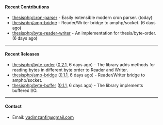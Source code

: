 #### Recent Contributions

- [thesisphp/cron-parser](https://github.com/thesisphp/cron-parser) - Easily extensible modern cron parser. (today)
- [thesisphp/amp-bridge](https://github.com/thesisphp/amp-bridge) - Reader/Writer bridge to amphp/socket. (6 days ago)
- [thesisphp/byte-reader-writer](https://github.com/thesisphp/byte-reader-writer) - An implementation for thesis/byte-order. (6 days ago)

---

#### Recent Releases

- [thesisphp/byte-order](https://github.com/thesisphp/byte-order) ([0.2.1](https://github.com/thesisphp/byte-order/releases/tag/0.2.1), 6 days ago) - The library adds methods for reading bytes in different byte order to Reader and Writer.
- [thesisphp/amp-bridge](https://github.com/thesisphp/amp-bridge) ([0.1.1](https://github.com/thesisphp/amp-bridge/releases/tag/0.1.1), 6 days ago) - Reader/Writer bridge to amphp/socket.
- [thesisphp/byte-buffer](https://github.com/thesisphp/byte-buffer) ([0.1.1](https://github.com/thesisphp/byte-buffer/releases/tag/0.1.1), 6 days ago) - The library implements buffered I/O.

---

#### Contact

- Email: [vadimzanfir@gmail.com](mailto://vadimzanfir@gmail.com)
